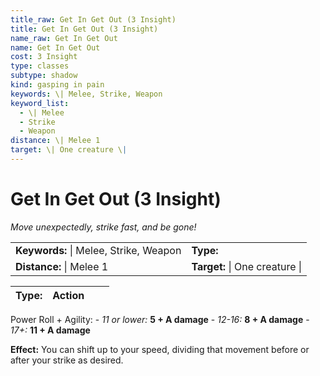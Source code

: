 ```yaml
---
title_raw: Get In Get Out (3 Insight)
title: Get In Get Out (3 Insight)
name_raw: Get In Get Out
name: Get In Get Out
cost: 3 Insight
type: classes
subtype: shadow
kind: gasping in pain
keywords: \| Melee, Strike, Weapon
keyword_list:
  - \| Melee
  - Strike
  - Weapon
distance: \| Melee 1
target: \| One creature \|
---
```


# Get In Get Out (3 Insight)

*Move unexpectedly, strike fast, and be gone!*

|                                        |                                |
| :------------------------------------- | :----------------------------- |
| **Keywords:** \| Melee, Strike, Weapon | **Type:**                      |
| **Distance:** \| Melee 1               | **Target:** \| One creature \| |

| **Type:** | Action |     |     |
| --------- | ------ | --- | --- |

Power Roll + Agility: - *11 or lower:* **5 + A damage** - *12-16:* **8 + A damage** - *17+:* **11 + A damage**

**Effect:** You can shift up to your speed, dividing that movement before or after your strike as desired.
